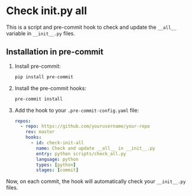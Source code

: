 # Check __init__.py __all__

This is a script and pre-commit hook to check and update the `__all__` variable in `__init__.py` files.

## Installation in pre-commit

1. Install pre-commit:

   ```bash
   pip install pre-commit
   ```

2. Install the pre-commit hooks:

   ```bash
   pre-commit install
   ```

3. Add the hook to your `.pre-commit-config.yaml` file:

   ```yaml
   repos:
     - repo: https://github.com/yourusername/your-repo
       rev: master
       hooks:
         - id: check-init-all
           name: Check and update __all__ in __init__.py
           entry: python scripts/check_all.py
           language: python
           types: [python]
           stages: [commit]
   ```

Now, on each commit, the hook will automatically check your `__init__.py` files.
